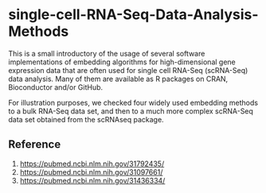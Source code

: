 # single-cell-RNA-Seq-Data-Analysis-Methods

This is a small introductory of the usage of several software implementations of embedding algorithms for high-dimensional gene expression data that are often used for single cell RNA-Seq (scRNA-Seq) data analysis. Many of them are available as R packages on CRAN, Bioconductor and/or GitHub.

For illustration purposes, we checked four widely used embedding methods to a bulk RNA-Seq data set, and then to a much more complex scRNA-Seq data set obtained from the scRNAseq package.


## Reference
1) https://pubmed.ncbi.nlm.nih.gov/31792435/
2) https://pubmed.ncbi.nlm.nih.gov/31097661/
3) https://pubmed.ncbi.nlm.nih.gov/31436334/
